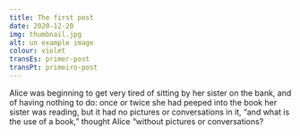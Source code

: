 ```yaml
---
title: The first post
date: 2020-12-20
img: thumbnail.jpg
alt: un example image
colour: violet
transEs: primer-post
transPt: primeiro-post
---
```


Alice was beginning to get very tired of sitting by her sister on the bank, and of having nothing to do: once or twice she had peeped into the book her sister was reading, but it had no pictures or conversations in it, “and what is the use of a book,” thought Alice “without pictures or conversations?